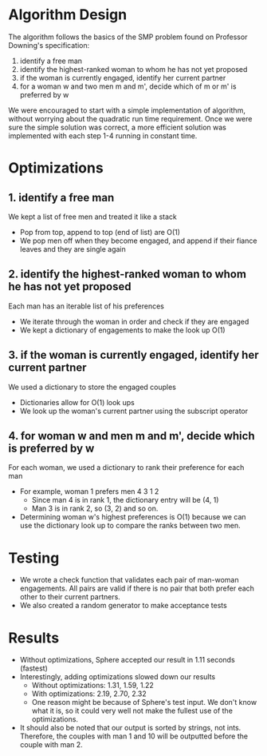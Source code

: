 # Algorithm Design #

The algorithm follows the basics of the SMP problem found on Professor Downing's specification:
  1. identify a free man
  1. identify the highest-ranked woman to whom he has not yet proposed
  1. if the woman is currently engaged, identify her current partner
  1. for a woman w and two men m and m', decide which of m or m' is preferred by w

We were encouraged to start with a simple implementation of algorithm, without worrying about the quadratic run time requirement. Once we were sure the simple solution was correct, a more efficient solution was implemented with each step 1-4 running in constant time.


# Optimizations #

## 1. identify a free man ##
We kept a list of free men and treated it like a stack
  * Pop from top, append to top (end of list) are O(1)
  * We pop men off when they become engaged, and append if their fiance leaves and they are single again

## 2. identify the highest-ranked woman to whom he has not yet proposed ##
Each man has an iterable list of his preferences
  * We iterate through the woman in order and check if they are engaged
  * We kept a dictionary of engagements to make the look up O(1)

## 3. if the woman is currently engaged, identify her current partner ##
We used a dictionary to store the engaged couples
  * Dictionaries allow for O(1) look ups
  * We look up the woman's current partner using the subscript operator

## 4. for woman w and men m and m', decide which is preferred by w ##
For each woman, we used a dictionary to rank their preference for each man
  * For example, woman 1 prefers men 4 3 1 2
    * Since man 4 is in rank 1, the dictionary entry will be (4, 1)
    * Man 3 is in rank 2, so (3, 2) and so on.
  * Determining woman w's highest preferences is O(1) because we can use the dictionary look up to compare the ranks between two men.

# Testing #
  * We wrote a check function that validates each pair of man-woman engagements. All pairs are valid if there is no pair that both prefer each other to their current partners.
  * We also created a random generator to make acceptance tests

# Results #
  * Without optimizations, Sphere accepted our result in 1.11 seconds (fastest)
  * Interestingly, adding optimizations slowed down our results
    * Without optimizations: 1.31, 1.59, 1.22
    * With optimizations: 2.19, 2.70, 2.32
    * One reason might be because of Sphere's test input.  We don't know what it is, so it could very well not make the fullest use of the optimizations.
  * It should also be noted that our output is sorted by strings, not ints. Therefore, the couples with man 1 and 10 will be outputted before the couple with man 2.